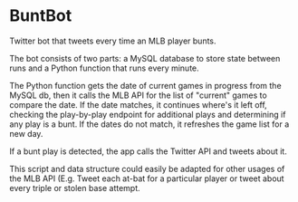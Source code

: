 # BuntBot
Twitter bot that tweets every time an MLB player bunts.

The bot consists of two parts: a MySQL database to store state between runs and a Python function that runs every minute.

The Python function gets the date of current games in progress from the MySQL db, then it calls the MLB API for the list of "current" games to compare the date. If the date matches, it continues where's it left off, checking the play-by-play endpoint for additional plays and determining if any play is a bunt. If the dates do not match, it refreshes the game list for a new day.

If a bunt play is detected, the app calls the Twitter API and tweets about it. 

This script and data structure could easily be adapted for other usages of the MLB API (E.g. Tweet each at-bat for a particular player or tweet about every triple or stolen base attempt. 
